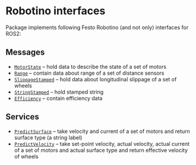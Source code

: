 # Robotino interfaces

Package implements following Festo Robotino (and not only) interfaces for ROS2:

## Messages

- [`MotorState`](msg/MotorState.msg) &ndash; hold data to describe the state of a set of motors
- [`Range`](msg/Range.msg) &ndash; contain data about range of a set of distance sensors
- [`SlippageStamped`](msg/SlippageStamped.msg) &ndash; hold data about longitudinal slippage of a set of wheels
- [`StringStamped`](msg/StringStamped.msg) &ndash; hold stamped string
- [`Efficiency`](msg/Efficiency.msg) &ndash; contain efficiency data

## Services

- [`PredictSurface`](srv/PredictSurface.srv) &ndash; take velocity and current of a set of motors and return surface type (a string label)
- [`PredictVelocity`](srv/PredictVelocity.srv) &ndash; take set-point velocity, actual velocity, actual current of a set of motors and actual surface type and return effective velocity of wheels
